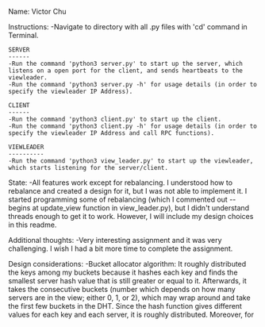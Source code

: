 Name: Victor Chu

Instructions:
	-Navigate to directory with all .py files with 'cd' command in Terminal.

	SERVER
	------
	-Run the command 'python3 server.py' to start up the server, which listens on a open port for the client, and sends heartbeats to the viewleader.
	-Run the command 'python3 server.py -h' for usage details (in order to specify the viewleader IP Address).

	CLIENT
	------
	-Run the command 'python3 client.py' to start up the client. 
	-Run the command 'python3 client.py -h' for usage details (in order to specify the viewleader IP Address and call RPC functions).

	VIEWLEADER
	----------
	-Run the command 'python3 view_leader.py' to start up the viewleader, which starts listening for the server/client.

State:
	-All features work except for rebalancing. I understood how to rebalance and created a design for it, but I was not able to implement it. I started programming some of rebalancing (which I commented out -- begins at update_view function in view_leader.py), but I didn't understand threads enough to get it to work. However, I will include my design choices in this readme. 

Additional thoughts:
	-Very interesting assignment and it was very challenging. I wish I had a bit more time to complete the assignment.

Design considerations:
	-Bucket allocator algorithm:
		It roughly distributed the keys among my buckets because it hashes each key and finds the smallest server hash value that is still greater or equal to it. Afterwards, it takes the consecutive buckets (number which depends on how many servers are in the view; either 0, 1, or 2), which may wrap around and take the first few buckets in the DHT. Since the hash function gives different values for each key and each server, it is roughly distributed. Moreover, for

